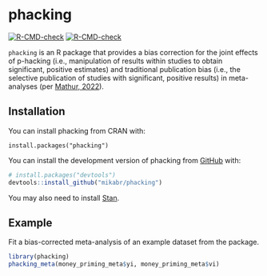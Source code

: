 # phacking

<!-- badges: start -->
[![R-CMD-check](https://github.com/mikabr/phacking/workflows/R-CMD-check/badge.svg)](https://github.com/mikabr/phacking/actions)
[![R-CMD-check](https://github.com/mikabr/phacking/actions/workflows/R-CMD-check.yaml/badge.svg)](https://github.com/mikabr/phacking/actions/workflows/R-CMD-check.yaml)
<!-- badges: end -->
  
`phacking` is an R package that provides a bias correction for the joint effects of p-hacking (i.e., manipulation of results within studies to obtain significant, positive estimates) and traditional publication bias (i.e., the selective publication of studies with significant, positive results) in meta-analyses (per [Mathur, 2022](https://osf.io/ezjsx/)).

## Installation

You can install phacking from CRAN with:
```
install.packages("phacking")
```

You can install the development version of phacking from [GitHub](https://github.com/) with:
``` r
# install.packages("devtools")
devtools::install_github("mikabr/phacking")
```

You may also need to install [Stan](https://github.com/stan-dev/rstan/wiki/RStan-Getting-Started).

## Example

Fit a bias-corrected meta-analysis of an example dataset from the package.

``` r
library(phacking)
phacking_meta(money_priming_meta$yi, money_priming_meta$vi)
```
